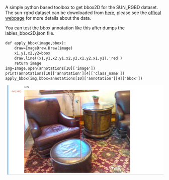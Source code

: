 A simple python based toolbox to get bbox2D for the SUN_RGBD dataset.
The sun-rgbd dataset can be downloaded from [here](http://rgbd.cs.princeton.edu/data/SUNRGBD.zip), please see the [offical webpage](http://rgbd.cs.princeton.edu/) for more details about the data.

You can test the bbox annotation like this after dumps the lables_bbox2D.json file.

	def apply_bbox(image,bbox):
	    draw=ImageDraw.Draw(image)
	    x1,y1,x2,y2=bbox
	    draw.line((x1,y1,x2,y1,x2,y2,x1,y2,x1,y1),'red')
	    return image
	img=Image.open(annotations[10]['image'])
	print(annotations[10]['annotation'][4]['class_name'])
	apply_bbox(img,bbox=annotations[10]['annotation'][4]['bbox']) 

![](/img/1.png)